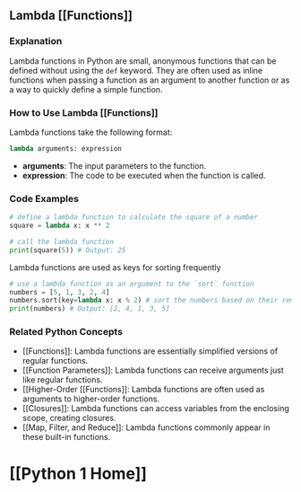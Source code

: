 ## Lambda [[Functions]]

### Explanation
Lambda functions in Python are small, anonymous functions that can be defined without using the `def` keyword. They are often used as inline functions when passing a function as an argument to another function or as a way to quickly define a simple function.

### How to Use Lambda [[Functions]]
Lambda functions take the following format:

```python
lambda arguments: expression
```

* **arguments**: The input parameters to the function.
* **expression**: The code to be executed when the function is called.

### Code Examples
```python
# define a lambda function to calculate the square of a number
square = lambda x: x ** 2

# call the lambda function
print(square(5)) # Output: 25
```
Lambda functions are used as keys for sorting frequently
```python
# use a lambda function as an argument to the `sort` function
numbers = [5, 1, 3, 2, 4]
numbers.sort(key=lambda x: x % 2) # sort the numbers based on their remainder when divided by 2
print(numbers) # Output: [2, 4, 1, 3, 5]
```

### Related Python Concepts
- [[Functions]]: Lambda functions are essentially simplified versions of regular functions.
- [[Function Parameters]]: Lambda functions can receive arguments just like regular functions.
- [[Higher-Order [[Functions]]: Lambda functions are often used as arguments to higher-order functions.
- [[Closures]]: Lambda functions can access variables from the enclosing scope, creating closures.
- [[Map, Filter, and Reduce]]: Lambda functions commonly appear in these built-in functions.
# [[Python 1 Home]]